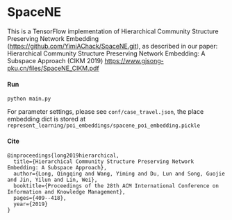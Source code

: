 # SpaceNE

This is a TensorFlow implementation of Hierarchical Community Structure Preserving Network Embedding (https://github.com/YimiAChack/SpaceNE.git), as described in our paper:
Hierarchical Community Structure Preserving Network Embedding: A Subspace Approach (CIKM 2019) 
https://www.gjsong-pku.cn/files/SpaceNE_CIKM.pdf



#### Run
`python main.py`

For parameter settings, please see `conf/case_travel.json`, the place embedding dict is stored at `represent_learning/poi_embeddings/spacene_poi_embedding.pickle`




#### Cite

```
@inproceedings{long2019hierarchical,
  title={Hierarchical Community Structure Preserving Network Embedding: A Subspace Approach},
  author={Long, Qingqing and Wang, Yiming and Du, Lun and Song, Guojie and Jin, Yilun and Lin, Wei},
  booktitle={Proceedings of the 28th ACM International Conference on Information and Knowledge Management},
  pages={409--418},
  year={2019}
}
```

